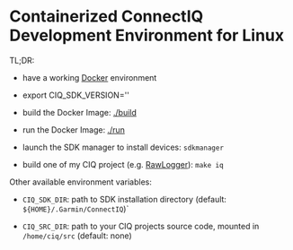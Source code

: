 Containerized ConnectIQ Development Environment for Linux
==

TL;DR:

* have a working [Docker](https://www.docker.com/) environment

* export CIQ_SDK_VERSION='<version>'

* build the Docker Image: [./build](./build)

* run the Docker Image: [./run](./run)

* launch the SDK manager to install devices: `sdkmanager`

* build one of my CIQ project (e.g. [RawLogger](https://github.com/cedric-dufour/connectiq-app-rawlogger/)): `make iq`

Other available environment variables:

* `CIQ_SDK_DIR`: path to SDK installation directory (default: `${HOME}/.Garmin/ConnectIQ`)`

* `CIQ_SRC_DIR`: path to your CIQ projects source code, mounted in ` /home/ciq/src` (default: none)
